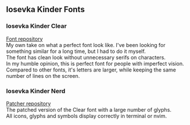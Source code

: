 ## Iosevka Kinder Fonts

### **Iosevka Kinder Clear** 
[Font repository](https://github.com/be5invis/Iosevka?tab=readme-ov-file)  
My own take on what a perfect font look like. I've been looking for something similar for a long time, but I had to do it myself.  
The font has clean look without unnecessary serifs on characters.   
In my humble opinion, this is perfect font for people with imperfect vision. Compared to other fonts, it's letters are larger, while keeping the same number of lines on the screen.

### **Iosevka Kinder Nerd** 
[Patcher repository](https://github.com/ryanoasis/nerd-fonts)  
The patched version of the Clear font with a large number of glyphs.  
All icons, glyphs and symbols display correctly in terminal or nvim.